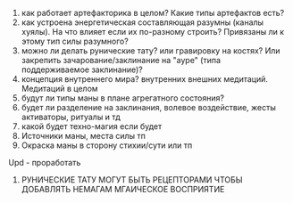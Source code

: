 1) как работает артефакторика в целом? Какие типы артефактов есть? 
2) как устроена энергетическая составляющая разумны (каналы хуялы). На что влияет если их по-разному строить? Привязаны ли к этому тип силы разумного?
3) можно ли делать рунические тату? или гравировку на костях? Или закрепить зачарование/заклинание на "ауре" (типа поддерживаемое заклинание)? 
4) концепция внутреннего мира? внутренних внешних медитаций. Медитаций в целом
5) будут ли типы маны в плане агрегатного состояния? 
6) будет ли разделение на заклинания, волевое воздействие, жесты активаторы, ритуалы и тд
7) какой будет техно-магия если будет
9) Источники маны, места силы тп
10) Окраска маны в сторону стихии/сути или тп

Upd - проработать

1. РУНИЧЕСКИЕ ТАТУ МОГУТ БЫТЬ РЕЦЕПТОРАМИ ЧТОБЫ ДОБАВЛЯТЬ НЕМАГАМ МГАИЧЕСКОЕ ВОСПРИЯТИЕ
